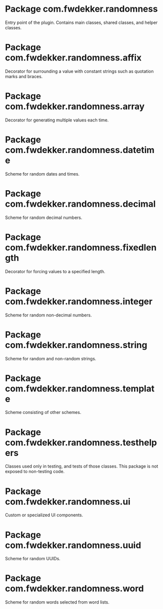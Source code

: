 # Package com.fwdekker.randomness

Entry point of the plugin. Contains main classes, shared classes, and helper classes.

# Package com.fwdekker.randomness.affix

Decorator for surrounding a value with constant strings such as quotation marks and braces.

# Package com.fwdekker.randomness.array

Decorator for generating multiple values each time.

# Package com.fwdekker.randomness.datetime

Scheme for random dates and times.

# Package com.fwdekker.randomness.decimal

Scheme for random decimal numbers.

# Package com.fwdekker.randomness.fixedlength

Decorator for forcing values to a specified length.

# Package com.fwdekker.randomness.integer

Scheme for random non-decimal numbers.

# Package com.fwdekker.randomness.string

Scheme for random and non-random strings.

# Package com.fwdekker.randomness.template

Scheme consisting of other schemes.

# Package com.fwdekker.randomness.testhelpers

Classes used only in testing, and tests of those classes. This package is not exposed to non-testing code.

# Package com.fwdekker.randomness.ui

Custom or specialized UI components.

# Package com.fwdekker.randomness.uuid

Scheme for random UUIDs.

# Package com.fwdekker.randomness.word

Scheme for random words selected from word lists.
